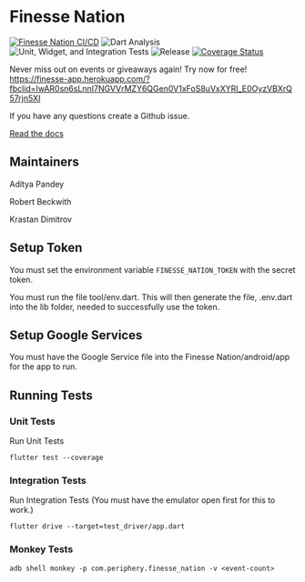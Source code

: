 # Finesse Nation

[![Finesse Nation CI/CD](https://github.com/Periphery428/Finesse-Nation/workflows/Finesse%20Nation%20CI%2FCD/badge.svg)](https://github.com/Periphery428/Finesse-Nation/actions) ![Dart Analysis](https://github.com/Periphery428/Finesse-Nation/workflows/Dart%20Analysis/badge.svg) ![Unit, Widget, and Integration Tests](https://github.com/Periphery428/Finesse-Nation/workflows/Unit,%20Widget,%20and%20Integration%20Tests/badge.svg) ![Release](https://github.com/Periphery428/Finesse-Nation/workflows/Release/badge.svg)
[![Coverage Status](https://coveralls.io/repos/github/Periphery428/Finesse-Nation-Frontend/badge.png?branch=master)](https://coveralls.io/github/Periphery428/Finesse-Nation-Frontend?branch=master)

Never miss out on events or giveaways again!
Try now for free! https://finesse-app.herokuapp.com/?fbclid=IwAR0sn6sLnnI7NGVVrMZY6QGen0V1xFoS8uVxXYRI_E0OyzVBXrQ57rjn5XI

If you have any questions create a Github issue.

[Read the docs](project_documentation.pdf)

## Maintainers
Aditya Pandey

Robert Beckwith

Krastan Dimitrov


## Setup Token

You must set the environment variable ```FINESSE_NATION_TOKEN``` with the secret token.

You must run the file tool/env.dart. This will then generate the file, .env.dart into the lib folder, needed to successfully use the token.

## Setup Google Services
You must have the Google Service file into the Finesse Nation/android/app for the app to run.

## Running Tests

### Unit Tests
Run Unit Tests
```
flutter test --coverage
```

### Integration Tests

Run Integration Tests (You must have the emulator open first for this to work.)
```
flutter drive --target=test_driver/app.dart
```

### Monkey Tests
```
adb shell monkey -p com.periphery.finesse_nation -v <event-count>
```
